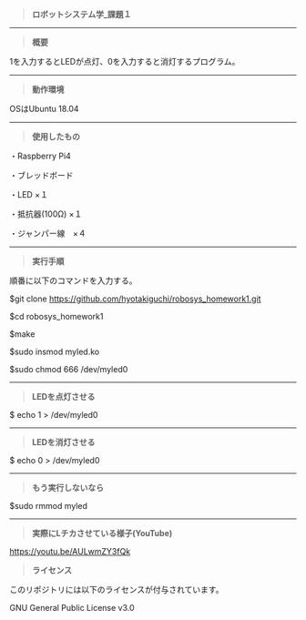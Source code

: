 >**ロボットシステム学_課題１**
---
>**概要**

1を入力するとLEDが点灯、0を入力すると消灯するプログラム。

---
>**動作環境**

OSはUbuntu 18.04

---
>**使用したもの**

・Raspberry Pi4

・ブレッドボード

・LED ×１

・抵抗器(100Ω) ×１

・ジャンパー線　×４

---

>**実行手順**

順番に以下のコマンドを入力する。

$git clone https://github.com/hyotakiguchi/robosys_homework1.git

$cd robosys_homework1

$make

$sudo insmod myled.ko

$sudo chmod 666 /dev/myled0

---
>**LEDを点灯させる**

$ echo 1 > /dev/myled0

---
>**LEDを消灯させる**

$ echo 0 > /dev/myled0

---

>**もう実行しないなら**

$sudo rmmod myled

---
>**実際にLチカさせている様子(YouTube)**

https://youtu.be/AULwmZY3fQk

>**ライセンス**

このリポジトリには以下のライセンスが付与されています。

GNU General Public License v3.0
